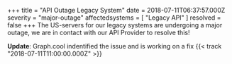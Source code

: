 +++
title = "API Outage   Legacy System"
date = 2018-07-11T06:37:57.000Z
severity = "major-outage"
affectedsystems = [
  "Legacy API"
]
resolved = false
+++
The US-servers for our legacy systems are undergoing a major outage, we are in contact with our API Provider to resolve this!

**Update**: Graph.cool indentified the issue and is working on a fix {{< track "2018-07-11T11:00:00.000Z" >}}